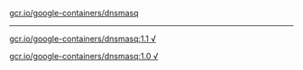 [gcr.io/google-containers/dnsmasq](https://hub.docker.com/r/anjia0532/dnsmasq/tags/) 

----
[gcr.io/google-containers/dnsmasq:1.1 √](https://hub.docker.com/r/anjia0532/google-containers.dnsmasq/tags/)

[gcr.io/google-containers/dnsmasq:1.0 √](https://hub.docker.com/r/anjia0532/google-containers.dnsmasq/tags/)

